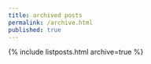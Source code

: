 ```yaml
---
title: archived posts
permalink: /archive.html
published: true
---
```


{% include listposts.html archive=true %}
